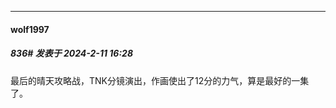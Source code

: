 
*****

####  wolf1997  
##### 836#       发表于 2024-2-11 16:28

最后的晴天攻略战，TNK分镜演出，作画使出了12分的力气，算是最好的一集了。

